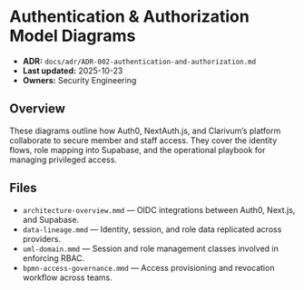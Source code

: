 # Authentication & Authorization Model Diagrams
- **ADR:** `docs/adr/ADR-002-authentication-and-authorization.md`
- **Last updated:** 2025-10-23
- **Owners:** Security Engineering

## Overview
These diagrams outline how Auth0, NextAuth.js, and Clarivum’s platform collaborate to secure member and staff access. They cover the identity flows, role mapping into Supabase, and the operational playbook for managing privileged access.

## Files
- `architecture-overview.mmd` — OIDC integrations between Auth0, Next.js, and Supabase.
- `data-lineage.mmd` — Identity, session, and role data replicated across providers.
- `uml-domain.mmd` — Session and role management classes involved in enforcing RBAC.
- `bpmn-access-governance.mmd` — Access provisioning and revocation workflow across teams.
